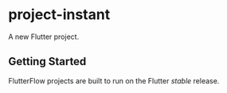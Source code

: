 # project-instant

A new Flutter project.

## Getting Started

FlutterFlow projects are built to run on the Flutter _stable_ release.
